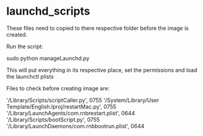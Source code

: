 launchd_scripts
===============

These files need to copied to there respective folder before the image is created.

Run the script:

sudo python manageLaunchd.py

This will put everything in its respective place, set the permissions and load the launchctl plists

Files to check before creating image are:

'/Library/Scripts/scriptCaller.py', 0755
'/System/Library/User Template/English.lproj/restartMac.py', 0755
'/Library/LaunchAgents/com.rnbrestart.plist', 0644
'/Library/Scripts/bootScript.py', 0755
'/Library/LaunchDaemons/com.rnbbootrun.plist', 0644
